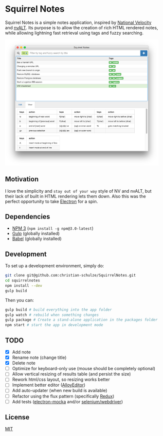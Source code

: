# Squirrel Notes
Squirrel Notes is a simple notes application, inspired by [National Velocity](http://notational.net) and [nvALT](http://brettterpstra.com/projects/nvalt/). Its purpose is to allow the creation of rich HTML rendered notes, while allowing lightning fast retrieval using tags and fuzzy searching.

![application image](app.png)

## Motivation
I love the simplicity and `stay out of your way` style of NV and nvALT, but their lack of built in HTML rendering lets them down. Also this was the perfect opportunity to take [Electron](https://github.com/atom/electron) for a spin.

## Dependencies
- [NPM 3](http://blog.npmjs.org/post/122450408965/npm-weekly-20-npm-3-is-here-ish) (`npm install -g npm@3.0-latest`)
- [Gulp](https://www.npmjs.com/package/gulp) (globally installed)
- [Babel](https://www.npmjs.com/package/babel) (globally installed)

## Development
To set up a development environment, simply do:
```sh
git clone git@github.com:christian-schulze/SquirrelNotes.git
cd squirrelnotes
npm install --dev
gulp build
```
Then you can:
```sh
gulp build # build everything into the app folder
gulp watch # rebuild when something changes
gulp package # Create a stand-alone application in the packages folder
npm start # start the app in development mode
```

## TODO
- [x] Add note
- [x] Rename note (change title)
- [x] Delete note
- [ ] Optimize for keyboard-only use (mouse should be completely optional)
- [ ] Allow vertical resizing of results table (and persist the size)
- [ ] Rework html/css layout, so resizing works better
- [ ] Implement better editor ([AlloyEditor](http://alloyeditor.com))
- [ ] Add auto-updater (when new build is available)
- [ ] Refactor using the flux pattern (specifically [Redux](https://github.com/rackt/redux))
- [ ] Add tests ([electron-mocka](https://github.com/jprichardson/electron-mocha) and/or [selenium/webdriver](http://electron.atom.io/docs/v0.31.0/tutorial/using-selenium-and-webdriver/))

## License
[MIT](./LICENSE)
